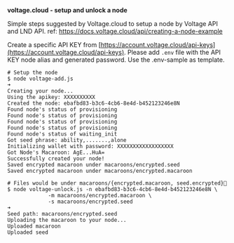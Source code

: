 **voltage.cloud - setup and unlock a node**

Simple steps suggested by Voltage.cloud to setup a node by Voltage API and LND API.
ref: https://docs.voltage.cloud/api/creating-a-node-example


Create a specific API KEY from [https://account.voltage.cloud/api-keys](https://account.voltage.cloud/api-keys).
Please add ```.env``` file with the API KEY node alias and generated password. Use the .env-sample as template.
````
# Setup the node
$ node voltage-add.js
➜ 
Creating your node...
Using the apikey: XXXXXXXXXX
Created the node: ebafbd83-b3c6-4cb6-8e4d-b452123246e8N
Found node's status of provisioning
Found node's status of provisioning
Found node's status of provisioning
Found node's status of provisioning
Found node's status of waiting_init
Got seed phrase: ability,.......,alone
Initializing wallet with password: XXXXXXXXXXXXXXXXXX
Got Node's Macaroon: AgE...HuA=
Successfully created your node!
Saved encrypted macaroon under macaroons/encrypted.seed
Saved encrypted macaroon under macaroons/encrypted.macaroon

# Files would be under macaroons/{encrypted.macaroon, seed.encrypted}
$ node voltage-unlock.js -n ebafbd83-b3c6-4cb6-8e4d-b452123246e8N \
             -m macaroons/encrypted.macaroon \
             -s macaroons/encrypted.seed 
➜  
Seed path: macaroons/encrypted.seed
Uploading the macaroon to your node...
Uploaded macaroon
Uploaded seed
````
